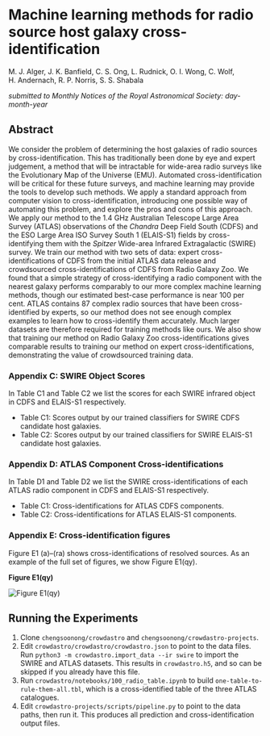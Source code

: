 # Machine learning methods for radio source host galaxy cross-identification

M.&nbsp;J.&nbsp;Alger, J.&nbsp;K.&nbsp;Banfield, C.&nbsp;S.&nbsp;Ong, L.&nbsp;Rudnick, O.&nbsp;I.&nbsp;Wong, C.&nbsp;Wolf, H.&nbsp;Andernach, R.&nbsp;P.&nbsp;Norris, S.&nbsp;S.&nbsp;Shabala

_submitted to Monthly Notices of the Royal Astronomical Society: day-month-year_

## Abstract

We consider the problem of determining the host galaxies of radio sources by
  cross-identification. This has traditionally been done by eye and expert
  judgement, a method that will be intractable for wide-area radio surveys
  like the Evolutionary Map of the Universe (EMU). Automated
  cross-identification will be critical for these future surveys, and machine
  learning may provide the tools to develop such methods. We apply a standard
  approach from computer vision to cross-identification, introducing one
  possible way of automating this problem, and explore the pros and cons of
  this approach. We apply our method to the 1.4&nbsp;GHz Australian Telescope
  Large Area Survey (ATLAS) observations of the *Chandra* Deep Field
  South (CDFS) and the ESO Large Area ISO Survey South 1 (ELAIS-S1) fields by
  cross-identifying them with the *Spitzer* Wide-area Infrared
  Extragalactic (SWIRE) survey. We train our method with two sets of
  data: expert cross-identifications of CDFS from the initial ATLAS data
  release and crowdsourced cross-identifications of CDFS from Radio Galaxy
  Zoo. We found that a simple strategy of cross-identifying a radio component
  with the nearest galaxy performs comparably to our more complex machine learning methods, though our estimated best-case performance is near 100 per cent.
  ATLAS contains 87 complex radio sources that have been cross-identified by experts,
  so our method does not see enough
  complex examples to learn how to cross-identify them accurately. Much larger
  datasets are therefore required for training methods like ours. We also show
  that training our method on Radio Galaxy Zoo cross-identifications gives
  comparable results to training our method on expert cross-identifications,
  demonstrating the value of crowdsourced training data.

### Appendix C: SWIRE Object Scores

In Table C1 and Table C2 we list the scores for each SWIRE infrared object in CDFS and ELAIS-S1 respectively.

- Table C1: Scores output by our trained classifiers for SWIRE&nbsp;CDFS candidate host galaxies.
- Table C2: Scores output by our trained classifiers for SWIRE&nbsp;ELAIS-S1 candidate host galaxies.

### Appendix D: ATLAS Component Cross-identifications

In Table D1 and Table D2 we list the SWIRE cross-identifications of each ATLAS radio component in CDFS and ELAIS-S1 respectively.

- Table C1: Cross-identifications for ATLAS&nbsp;CDFS components.
- Table C2: Cross-identifications for ATLAS&nbsp;ELAIS-S1 components.

### Appendix E: Cross-identification figures

Figure E1 (a)&ndash;(ra) shows cross-identifications of resolved sources. As an example of the full set of figures, we show Figure E1(qy).

**Figure E1(qy)**

![Figure E1(qy)](/atlas-xid/assets/example_sorted_467_186.pdf.png)

## Running the Experiments

1. Clone `chengsoonong/crowdastro` and `chengsoonong/crowdastro-projects`.
2. Edit `crowdastro/crowdastro/crowdastro.json` to point to the data files. Run `python3 -m crowdastro.import_data --ir swire` to import the SWIRE and ATLAS datasets. This results in `crowdastro.h5`, and so can be skipped if you already have this file.
3. Run `crowdastro/notebooks/100_radio_table.ipynb` to build `one-table-to-rule-them-all.tbl`, which is a cross-identified table of the three ATLAS catalogues.
4. Edit `crowdastro-projects/scripts/pipeline.py` to point to the data paths, then run it. This produces all prediction and cross-identification output files.
